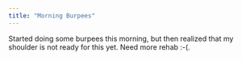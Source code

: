 ```yaml
---
title: "Morning Burpees"
---
```


Started doing some burpees this morning, but then realized that my shoulder is not ready for this yet. Need more rehab :-(.
